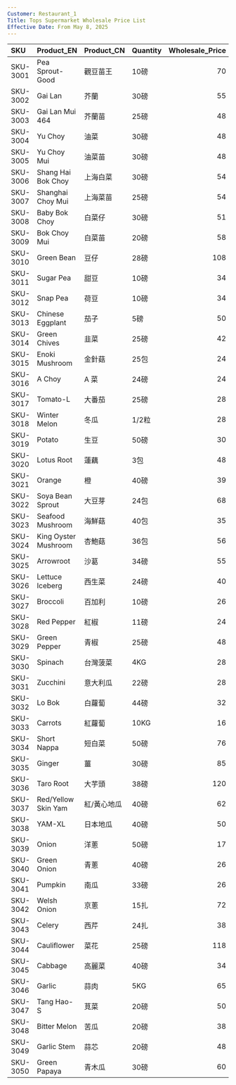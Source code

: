 ```yaml
---
Customer: Restaurant_1
Title: Tops Supermarket Wholesale Price List
Effective Date: From May 8, 2025
---
```


| SKU      | Product_EN           | Product_CN   | Quantity   |   Wholesale_Price |   Retail_Price | Wholesale_Discount   |
|:---------|:---------------------|:-------------|:-----------|------------------:|---------------:|:---------------------|
| SKU-3001 | Pea Sprout-Good      | 觀豆苗王     | 10磅       |                70 |           91   | 23%                  |
| SKU-3002 | Gai Lan              | 芥蘭         | 30磅       |                55 |           71.5 | 23%                  |
| SKU-3003 | Gai Lan Mui 464      | 芥蘭苗       | 25磅       |                48 |           62.4 | 23%                  |
| SKU-3004 | Yu Choy              | 油菜         | 30磅       |                48 |           62.4 | 23%                  |
| SKU-3005 | Yu Choy Mui          | 油菜苗       | 30磅       |                48 |           62.4 | 23%                  |
| SKU-3006 | Shang Hai Bok Choy   | 上海白菜     | 30磅       |                54 |           70.2 | 23%                  |
| SKU-3007 | Shanghai Choy Mui    | 上海菜苗     | 25磅       |                54 |           70.2 | 23%                  |
| SKU-3008 | Baby Bok Choy        | 白菜仔       | 30磅       |                51 |           66.3 | 23%                  |
| SKU-3009 | Bok Choy Mui         | 白菜苗       | 20磅       |                58 |           75.4 | 23%                  |
| SKU-3010 | Green Bean           | 豆仔         | 28磅       |               108 |          140.4 | 23%                  |
| SKU-3011 | Sugar Pea            | 甜豆         | 10磅       |                34 |           44.2 | 23%                  |
| SKU-3012 | Snap Pea             | 荷豆         | 10磅       |                34 |           44.2 | 23%                  |
| SKU-3013 | Chinese Eggplant     | 茄子         | 5磅        |                50 |           65   | 23%                  |
| SKU-3014 | Green Chives         | 韭菜         | 25磅       |                42 |           54.6 | 23%                  |
| SKU-3015 | Enoki Mushroom       | 金針菇       | 25包       |                24 |           31.2 | 23%                  |
| SKU-3016 | A Choy               | A 菜         | 24磅       |                24 |           31.2 | 23%                  |
| SKU-3017 | Tomato-L             | 大番茄       | 25磅       |                28 |           36.4 | 23%                  |
| SKU-3018 | Winter Melon         | 冬瓜         | 1/2粒      |                28 |           36.4 | 23%                  |
| SKU-3019 | Potato               | 生豆         | 50磅       |                30 |           39   | 23%                  |
| SKU-3020 | Lotus Root           | 蓮藕         | 3包        |                48 |           62.4 | 23%                  |
| SKU-3021 | Orange               | 橙           | 40磅       |                39 |           50.7 | 23%                  |
| SKU-3022 | Soya Bean Sprout     | 大豆芽       | 24包       |                68 |           88.4 | 23%                  |
| SKU-3023 | Seafood Mushroom     | 海鮮菇       | 40包       |                35 |           45.5 | 23%                  |
| SKU-3024 | King Oyster Mushroom | 杏鮑菇       | 36包       |                56 |           72.8 | 23%                  |
| SKU-3025 | Arrowroot            | 沙葛         | 34磅       |                55 |           71.5 | 23%                  |
| SKU-3026 | Lettuce Iceberg      | 西生菜       | 24磅       |                40 |           52   | 23%                  |
| SKU-3027 | Broccoli             | 百加利       | 10磅       |                26 |           33.8 | 23%                  |
| SKU-3028 | Red Pepper           | 紅椒         | 11磅       |                24 |           31.2 | 23%                  |
| SKU-3029 | Green Pepper         | 青椒         | 25磅       |                48 |           62.4 | 23%                  |
| SKU-3030 | Spinach              | 台灣菠菜     | 4KG        |                28 |           36.4 | 23%                  |
| SKU-3031 | Zucchini             | 意大利瓜     | 22磅       |                28 |           36.4 | 23%                  |
| SKU-3032 | Lo Bok               | 白蘿蔔       | 44磅       |                32 |           41.6 | 23%                  |
| SKU-3033 | Carrots              | 紅蘿蔔       | 10KG       |                16 |           20.8 | 23%                  |
| SKU-3034 | Short Nappa          | 短白菜       | 50磅       |                76 |           98.8 | 23%                  |
| SKU-3035 | Ginger               | 薑           | 30磅       |                85 |          110.5 | 23%                  |
| SKU-3036 | Taro Root            | 大芋頭       | 38磅       |               120 |          156   | 23%                  |
| SKU-3037 | Red/Yellow Skin Yam  | 紅/黃心地瓜  | 40磅       |                62 |           80.6 | 23%                  |
| SKU-3038 | YAM-XL               | 日本地瓜     | 40磅       |                50 |           65   | 23%                  |
| SKU-3039 | Onion                | 洋蔥         | 50磅       |                17 |           22.1 | 23%                  |
| SKU-3040 | Green Onion          | 青蔥         | 40磅       |                26 |           33.8 | 23%                  |
| SKU-3041 | Pumpkin              | 南瓜         | 33磅       |                26 |           33.8 | 23%                  |
| SKU-3042 | Welsh Onion          | 京蔥         | 15扎       |                72 |           93.6 | 23%                  |
| SKU-3043 | Celery               | 西芹         | 24扎       |                38 |           49.4 | 23%                  |
| SKU-3044 | Cauliflower          | 菜花         | 25磅       |               118 |          153.4 | 23%                  |
| SKU-3045 | Cabbage              | 高麗菜       | 40磅       |                34 |           44.2 | 23%                  |
| SKU-3046 | Garlic               | 蒜肉         | 5KG        |                65 |           84.5 | 23%                  |
| SKU-3047 | Tang Hao-S           | 莧菜         | 20磅       |                50 |           65   | 23%                  |
| SKU-3048 | Bitter Melon         | 苦瓜         | 20磅       |                38 |           49.4 | 23%                  |
| SKU-3049 | Garlic Stem          | 蒜芯         | 20磅       |                48 |           62.4 | 23%                  |
| SKU-3050 | Green Papaya         | 青木瓜       | 30磅       |                60 |           78   | 23%                  |